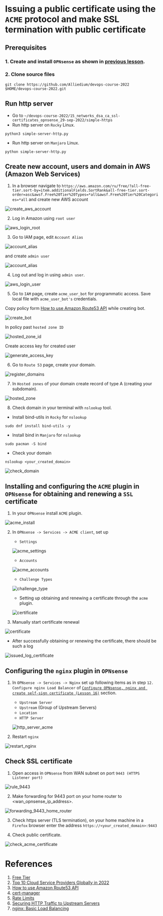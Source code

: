 # Issuing a public certificate using the `ACME` protocol and make SSL termination with public certificate

## Prerequisites ##

### 1. Create and install `OPNsense` as shown in [previous lesson](../16_networks_ssl-termination_self-signed_cert_04-oct-2022/README.md).

### 2. Clone source files

  ```
  git clone https://github.com/Alliedium/devops-course-2022 $HOME/devops-course-2022.git
  ```

## Run http server ##

  - Go to `~/devops-course-2022/15_networks_dsa_ca_ssl-certificates_opnsense_29-sep-2022/simple-https`
  - Run http server on `Rocky` Linux.
  
  ```
  python3 simple-server-http.py
  ```

  - Run http server on `Manjaro` Linux.
  
  ```
  python simple-server-http.py
  ```

## Create new account, users and domain in AWS (Amazon Web Services)
  
  1. In a browser navigate to `https://aws.amazon.com/ru/free/?all-free-tier.sort-by=item.additionalFields.SortRank&all-free-tier.sort-order=asc&awsf.Free%20Tier%20Types=*all&awsf.Free%20Tier%20Categories=*all` and create new AWS account

  ![create_aws_account](./images/create_aws_account.png)

  2. Log in Amazon using `root user`
   
   ![aws_login_root](./images/aws_login_root.png)

  3. Go to IAM page, edit `Account Alias` 

  ![account_alias](./images/account_alias.png)

  and create `admin user`

  ![account_alias](./images/create_aws_user.png)

  4. Log out and log in using `admin user`.

  ![aws_login_user](./images/aws_login_user.png)

  5. Go to `IAM` page, create `acme_user_bot` for programmatic access. Save local file with `acme_user_bot's` credentials.

   Copy policy form [How to use Amazon Route53 API](https://github.com/acmesh-official/acme.sh/wiki/How-to-use-Amazon-Route53-API) while creating bot.

  ![create_bot](./images/create_bot.png)

  In policy past `hosted zone ID`

  ![hosted_zone_id](./images/hosted_zone_id.png)

  Create access key for created user

  ![generate_access_key](./images/generate_access_key.png)

  6. Go to `Route 53` page, create your domain.

  ![register_domains](./images/register_domains.png)

  7.  In `Hosted zones` of your domain create record of type A (creating your subdomain).

  ![hosted_zone](./images/hosted_zone.png)

  8.  Check domain in your terminal with `nslookup` tool.

  * Install  bind-utils in `Rocky` for `nslookup`
  
  ```
  sudo dnf install bind-utils -y
  ```

  * Install bind in `Manjaro` for `nslookup`

  ```
  sudo pacman -S bind
  ```

  * Check your domain

  ```
  nslookup <your_created_domain>
  ```

  ![check_domain](./images/check_domain.png)

## Installing and configuring the `ACME` plugin in `OPNsense` for obtaining and renewing a `SSL` certificate

  1.  In your `OPNsense` install `ACME` plugin.

  ![acme_install](./images/acme_install.png)

  2. In `OPNsense -> Services -> ACME client`, set up 
   
     - `Settings`

     ![acme_settings](./images/acme_settings.png)

     - `Accounts`
  
  
     ![acme_accounts](./images/acme_accounts.png)

     - `Challenge Types`

     ![challenge_type](./images/challenge_type.png)

     - Setting up obtaining and renewing a certificate through the `acme` plugin.

     ![certificate](./images/certificate.png)

  3.  Manually start certificate renewal 
    
  ![certificate](./images/manual_update_certificate.png)

  - After successfully obtaining or renewing the certificate, there should be such a log

  ![issued_log_certificate](./images/issued_log_certificate.png)

## Configuring the `nginx` plugin in `OPNsense`

  1. In `OPNsense -> Services -> Nginx` set up following items as in step `12. Configure nginx Load Balancer` of [`Configure OPNsense, nginx and create self-sign certificate (Lesson 16)`](../16_networks_ssl-termination_self-signed_cert_04-oct-2022/README.md) section.
      
     - `Upstream Server`
     - `Upstream` (Group of Upstream Servers)
     - `Location`
     - `HTTP Server`

     ![http_server_acme](./images/http_server_acme.png)

  2. Restart `nginx`

  ![restart_nginx](./images/restart_nginx.png)

## Check SSL certificate 

  1.  Open access in `OPNsense` from WAN subnet on port `9443 (HTTPS Listener port)`

  ![rule_9443](./images/rule_9443.png)

  2.  Make forwarding for 9443 port on your home router to <wan_opnsense_ip_address>.
  
  ![forwarding_9443_home_router](./images/forwarding_9443_home_router.png)

  3.  Check https server (TLS termination), on your home machine in a `Firefox` browser enter the address `https://<your_created_domain>:9443`

  4. Check public certificate.
    
  ![check_acme_certificate](./images/check_acme_certificate.png)

# References

1. [Free Tier](https://aws.amazon.com/ru/free/?all-free-tier.sort-by=item.additionalFields.SortRank&all-free-tier.sort-order=asc&awsf.Free%20Tier%20Types=*all&awsf.Free%20Tier%20Categories=*all)
2. [Top 10 Cloud Service Providers Globally in 2022](https://dgtlinfra.com/top-10-cloud-service-providers-2022/)
3. [How to use Amazon Route53 API](https://github.com/acmesh-official/acme.sh/wiki/How-to-use-Amazon-Route53-API)
4. [cert-manager](https://cert-manager.io/docs/)
5. [Rate Limits](https://letsencrypt.org/docs/rate-limits/)
6. [Securing HTTP Traffic to Upstream Servers](https://docs.nginx.com/nginx/admin-guide/security-controls/securing-http-traffic-upstream/)
7. [nginx: Basic Load Balancing](https://docs.opnsense.org/manual/how-tos/nginx.html)
